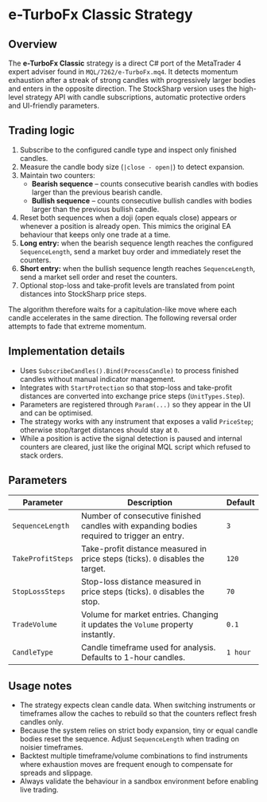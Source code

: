 # e-TurboFx Classic Strategy

## Overview
The **e-TurboFx Classic** strategy is a direct C# port of the MetaTrader 4 expert adviser found in `MQL/7262/e-TurboFx.mq4`. It detects momentum exhaustion after a streak of strong candles with progressively larger bodies and enters in the opposite direction. The StockSharp version uses the high-level strategy API with candle subscriptions, automatic protective orders and UI-friendly parameters.

## Trading logic
1. Subscribe to the configured candle type and inspect only finished candles.
2. Measure the candle body size (`|close - open|`) to detect expansion.
3. Maintain two counters:
   - **Bearish sequence** – counts consecutive bearish candles with bodies larger than the previous bearish candle.
   - **Bullish sequence** – counts consecutive bullish candles with bodies larger than the previous bullish candle.
4. Reset both sequences when a doji (open equals close) appears or whenever a position is already open. This mimics the original EA behaviour that keeps only one trade at a time.
5. **Long entry:** when the bearish sequence length reaches the configured `SequenceLength`, send a market buy order and immediately reset the counters.
6. **Short entry:** when the bullish sequence length reaches `SequenceLength`, send a market sell order and reset the counters.
7. Optional stop-loss and take-profit levels are translated from point distances into StockSharp price steps.

The algorithm therefore waits for a capitulation-like move where each candle accelerates in the same direction. The following reversal order attempts to fade that extreme momentum.

## Implementation details
- Uses `SubscribeCandles().Bind(ProcessCandle)` to process finished candles without manual indicator management.
- Integrates with `StartProtection` so that stop-loss and take-profit distances are converted into exchange price steps (`UnitTypes.Step`).
- Parameters are registered through `Param(...)` so they appear in the UI and can be optimised.
- The strategy works with any instrument that exposes a valid `PriceStep`; otherwise stop/target distances should stay at `0`.
- While a position is active the signal detection is paused and internal counters are cleared, just like the original MQL script which refused to stack orders.

## Parameters
| Parameter | Description | Default |
|-----------|-------------|---------|
| `SequenceLength` | Number of consecutive finished candles with expanding bodies required to trigger an entry. | `3` |
| `TakeProfitSteps` | Take-profit distance measured in price steps (ticks). `0` disables the target. | `120` |
| `StopLossSteps` | Stop-loss distance measured in price steps (ticks). `0` disables the stop. | `70` |
| `TradeVolume` | Volume for market entries. Changing it updates the `Volume` property instantly. | `0.1` |
| `CandleType` | Candle timeframe used for analysis. Defaults to 1-hour candles. | `1 hour` |

## Usage notes
- The strategy expects clean candle data. When switching instruments or timeframes allow the caches to rebuild so that the counters reflect fresh candles only.
- Because the system relies on strict body expansion, tiny or equal candle bodies reset the sequence. Adjust `SequenceLength` when trading on noisier timeframes.
- Backtest multiple timeframe/volume combinations to find instruments where exhaustion moves are frequent enough to compensate for spreads and slippage.
- Always validate the behaviour in a sandbox environment before enabling live trading.
